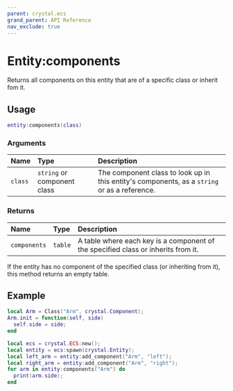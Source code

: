 ```yaml
---
parent: crystal.ecs
grand_parent: API Reference
nav_exclude: true
---
```


# Entity:components

Returns all components on this entity that are of a specific class or inherit fom it.

## Usage

```lua
entity:components(class)
```

### Arguments

| Name    | Type                        | Description                                                                                  |
| :------ | :-------------------------- | :------------------------------------------------------------------------------------------- |
| `class` | `string` or component class | The component class to look up in this entity's components, as a `string` or as a reference. |

### Returns

| Name         | Type    | Description                                                                       |
| :----------- | :------ | :-------------------------------------------------------------------------------- |
| `components` | `table` | A table where each key is a component of the specified class or inherits from it. |

If the entity has no component of the specified class (or inheriting from it), this method returns an empty table.

## Example

```lua
local Arm = Class("Arm", crystal.Component);
Arm.init = function(self, side)
  self.side = side;
end

local ecs = crystal.ECS:new();
local entity = ecs:spawn(crystal.Entity);
local left_arm = entity:add_component("Arm", "left");
local right_arm = entity:add_component("Arm", "right");
for arm in entity:components("Arm") do
  print(arm.side);
end
```
